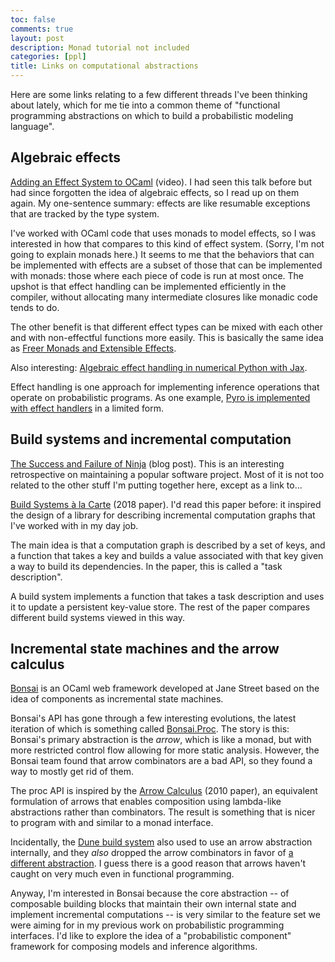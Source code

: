 ```yaml
---
toc: false
comments: true
layout: post
description: Monad tutorial not included
categories: [ppl]
title: Links on computational abstractions
---
```


Here are some links relating to a few different threads I've been thinking about
lately, which for me tie into a common theme of "functional programming
abstractions on which to build a probabilistic modeling language".

## Algebraic effects

[Adding an Effect System to OCaml][ocaml-effects] (video). I had seen this talk
before but had since forgotten the idea of algebraic effects, so I read up on
them again. My one-sentence summary: effects are like resumable exceptions that
are tracked by the type system.

[ocaml-effects]: https://www.janestreet.com/tech-talks/effective-programming/

I've worked with OCaml code that uses monads to model effects, so I was
interested in how that compares to this kind of effect system. (Sorry, I'm not
going to explain monads here.) It seems to me that the behaviors that can be
implemented with effects are a subset of those that can be implemented with
monads: those where each piece of code is run at most once. The upshot is that
effect handling can be implemented efficiently in the compiler, without
allocating many intermediate closures like monadic code tends to do.

The other benefit is that different effect types can be mixed with each other
and with non-effectful functions more easily. This is basically the same idea
as [Freer Monads and Extensible Effects][freer].

[freer]: http://okmij.org/ftp/Haskell/extensible/

Also interesting: [Algebraic effect handling in numerical Python with Jax][jax].

[jax]: https://twitter.com/sigfpe/status/1296196451152703488?s=20

Effect handling is one approach for implementing inference operations that
operate on probabilistic programs. As one example, [Pyro is implemented with
effect handlers][pyro] in a limited form.

[pyro]: http://pyro.ai/examples/effect_handlers.html

## Build systems and incremental computation

[The Success and Failure of Ninja][ninja] (blog post). This is an interesting
retrospective on maintaining a popular software project. Most of it is not too
related to the other stuff I'm putting together here, except as a link to...

[ninja]: http://neugierig.org/software/blog/2020/05/ninja.html

[Build Systems à la Carte][build-systems] (2018 paper). I'd read this paper
before: it inspired the design of a library for describing incremental
computation graphs that I've worked with in my day job.

[build-systems]: https://www.microsoft.com/en-us/research/uploads/prod/2018/03/build-systems-final.pdf

The main idea is that a computation graph is described by a set of keys, and a
function that takes a key and builds a value associated with that key given a
way to build its dependencies. In the paper, this is called a "task
description".

A build system implements a function that takes a task description and uses it
to update a persistent key-value store. The rest of the paper compares different
build systems viewed in this way.

## Incremental state machines and the arrow calculus

[Bonsai][bonsai] is an OCaml web framework developed at Jane Street based on the
idea of components as incremental state machines.

[bonsai]: https://github.com/janestreet/bonsai

Bonsai's API has gone through a few interesting evolutions, the latest iteration
of which is something called [Bonsai.Proc][proc]. The story is this: Bonsai's
primary abstraction is the *arrow*, which is like a monad, but with more
restricted control flow allowing for more static analysis. However, the Bonsai
team found that arrow combinators are a bad API, so they found a way to mostly
get rid of them.

[proc]: https://github.com/janestreet/bonsai/blob/master/docs/proc.md

The proc API is inspired by the [Arrow Calculus][arrow-calculus] (2010 paper),
an equivalent formulation of arrows that enables composition using lambda-like
abstractions rather than combinators. The result is something that is nicer to
program with and similar to a monad interface.

[arrow-calculus]: http://homepages.inf.ed.ac.uk/slindley/papers/arrow-calculus.pdf

Incidentally, the [Dune build system][dune] also used to use an arrow
abstraction internally, and they *also* dropped the arrow combinators in favor
of [a different abstraction][selective-functors]. I guess there is a good reason
that arrows haven't caught on very much even in functional programming.

[dune]: https://dune.build/
[selective-functors]: https://www.staff.ncl.ac.uk/andrey.mokhov/selective-functors.pdf

Anyway, I'm interested in Bonsai because the core abstraction -- of composable
building blocks that maintain their own internal state and implement incremental
computations -- is very similar to the feature set we were aiming for in my
previous work on probabilistic programming interfaces. I'd like to explore the
idea of a "probabilistic component" framework for composing models and inference
algorithms.
